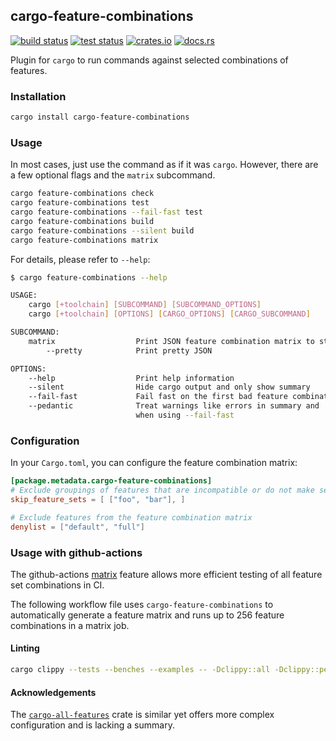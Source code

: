 ## cargo-feature-combinations

[<img alt="build status" src="https://img.shields.io/github/workflow/status/romnn/cargo-feature-combinations/build?label=build">](https://github.com/romnn/cargo-feature-combinations/actions/workflows/build.yml)
[<img alt="test status" src="https://img.shields.io/github/workflow/status/romnn/cargo-feature-combinations/test?label=test">](https://github.com/romnn/cargo-feature-combinations/actions/workflows/test.yml)
[<img alt="crates.io" src="https://img.shields.io/crates/v/cargo-feature-combinations">](https://crates.io/crates/cargo-feature-combinations)
[<img alt="docs.rs" src="https://img.shields.io/docsrs/cargo-feature-combinations/latest?label=docs.rs">](https://docs.rs/cargo-feature-combinations)

Plugin for `cargo` to run commands against selected combinations of features.

### Installation

```bash
cargo install cargo-feature-combinations
```

### Usage

In most cases, just use the command as if it was `cargo`.
However, there are a few optional flags and the `matrix` subcommand.

```bash
cargo feature-combinations check
cargo feature-combinations test
cargo feature-combinations --fail-fast test
cargo feature-combinations build
cargo feature-combinations --silent build
cargo feature-combinations matrix
```

For details, please refer to `--help`:
```bash
$ cargo feature-combinations --help

USAGE:
    cargo [+toolchain] [SUBCOMMAND] [SUBCOMMAND_OPTIONS]
    cargo [+toolchain] [OPTIONS] [CARGO_OPTIONS] [CARGO_SUBCOMMAND]

SUBCOMMAND:
    matrix                  Print JSON feature combination matrix to stdout
        --pretty            Print pretty JSON

OPTIONS:
    --help                  Print help information
    --silent                Hide cargo output and only show summary
    --fail-fast             Fail fast on the first bad feature combination
    --pedantic              Treat warnings like errors in summary and 
                            when using --fail-fast
```

### Configuration

In your `Cargo.toml`, you can configure the feature combination matrix:
```toml
[package.metadata.cargo-feature-combinations]
# Exclude groupings of features that are incompatible or do not make sense
skip_feature_sets = [ ["foo", "bar"], ]

# Exclude features from the feature combination matrix
denylist = ["default", "full"]
```

### Usage with github-actions

The github-actions [matrix](https://docs.github.com/en/actions/using-jobs/using-a-matrix-for-your-jobs) feature allows more efficient testing of all feature set combinations in CI.

The following workflow file uses `cargo-feature-combinations` to automatically generate a feature matrix and runs up to 256 feature combinations in a matrix job.

#### Linting

```bash
cargo clippy --tests --benches --examples -- -Dclippy::all -Dclippy::pedantic
```

#### Acknowledgements

The [`cargo-all-features`](https://crates.io/crates/cargo-all-features) crate is similar yet offers more complex configuration and is lacking a summary.
